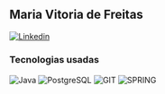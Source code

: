 ## Maria Vitoria de Freitas
[![Linkedin](https://img.shields.io/badge/LinkedIn-0077B5?style=for-the-badge&logo=linkedin&logoColor=white)](linkedin.com/in/mavifreitas/)

### Tecnologias usadas
<img align="center" alt="Java" src="https://img.shields.io/badge/Java-ED8B00?style=for-the-badge&logo=openjdk&logoColor=white" />
<img align="center" alt="PostgreSQL" src="https://img.shields.io/badge/PostgreSQL-316192?style=for-the-badge&logo=postgresql&logoColor=white" />
<img align="center" alt="GIT" src="https://img.shields.io/badge/GIT-E44C30?style=for-the-badge&logo=git&logoColor=white" />
<img align="center" alt="SPRING" src="https://img.shields.io/badge/SpringBoot-6DB33F?style=flat-square&logo=Spring&logoColor=white" />
